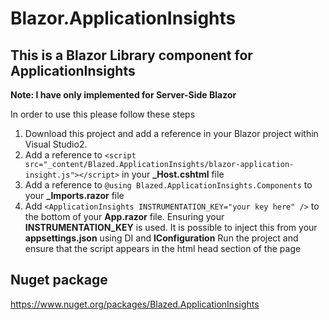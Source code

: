 # Blazor.ApplicationInsights

## This is a Blazor Library component for ApplicationInsights

**Note: I have only implemented for Server-Side Blazor**


In order to use this please follow these steps

1. Download this project and add a reference in your Blazor project within Visual Studio2. 
2. Add a reference to ```<script src="_content/Blazed.ApplicationInsights/blazor-application-insight.js"></script>``` in your **_Host.cshtml** file
3. Add a reference to ```@using Blazed.ApplicationInsights.Components``` to your **_Imports.razor** file
4. Add ```<ApplicationInsights INSTRUMENTATION_KEY="your key here" />``` to the bottom of your **App.razor** file. Ensuring your **INSTRUMENTATION_KEY** is used. It is possible to inject this from your **appsettings.json** using DI and **IConfiguration**
Run the project and ensure that the script appears in the html head section of the page


## Nuget package

https://www.nuget.org/packages/Blazed.ApplicationInsights
